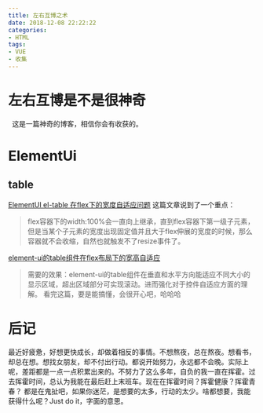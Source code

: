 ```yaml
---
title: 左右互博之术
date: 2018-12-08 22:22:22
categories:
- HTML
tags:
- VUE
- 收集
---
```

# 左右互博是不是很神奇
&nbsp;&nbsp;这是一篇神奇的博客，相信你会有收获的。

<!--more-->

# ElementUi
## table
[ElementUI el-table 在flex下的宽度自适应问题](https://blog.csdn.net/qq_19694913/article/details/81144314)
这篇文章说到了一个重点：
>flex容器下的width:100%会一直向上继承，直到flex容器下第一级子元素，但是当某个子元素的宽度出现固定值并且大于flex伸展的宽度的时候，那么容器就不会收缩，自然也就触发不了resize事件了。
>
[element-ui的table组件在flex布局下的宽高自适应](https://blog.csdn.net/ohradiance/article/details/78980242)
>需要的效果：element-ui的table组件在垂直和水平方向能适应不同大小的显示区域，超出区域部分可实现滚动。进而强化对于控件自适应方面的理解。
看完这篇，要是能搞懂，会很开心吧，哈哈哈
>

# 后记
最近好疲惫，好想更快成长，却做着相反的事情。不想熬夜，总在熬夜。想看书，却总在想。想找女朋友，却不付出行动。都说开始努力，永远都不会晚。实际上呢，差距都是一点一点积累出来的。不努力了这么多年，自负的我一直在挥霍。过去挥霍时间，总认为我能在最后赶上末班车。现在在挥霍时间？挥霍健康？挥霍青春？
都是在鬼扯吧，如果你迷茫，是想要的太多，行动的太少。啥都想要，我能获得什么呢？Just do it，字面的意思。
